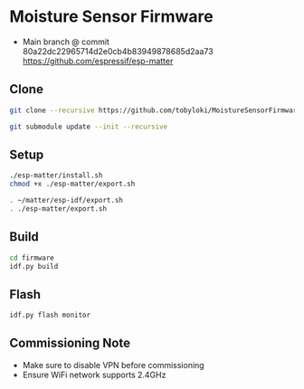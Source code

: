 # Moisture Sensor Firmware

- Main branch @ commit 80a22dc22965714d2e0cb4b83949878685d2aa73 https://github.com/espressif/esp-matter

## Clone

```bash
git clone --recursive https://github.com/tobyloki/MoistureSensorFirmware.git
```

```bash
git submodule update --init --recursive
```

## Setup

```bash
./esp-matter/install.sh
chmod +x ./esp-matter/export.sh
```

```bash
. ~/matter/esp-idf/export.sh
. ./esp-matter/export.sh
```

## Build

```bash
cd firmware
idf.py build
```

## Flash

```bash
idf.py flash monitor
```

## Commissioning Note

- Make sure to disable VPN before commissioning
- Ensure WiFi network supports 2.4GHz
